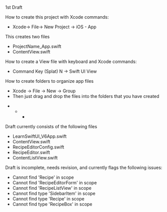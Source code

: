 1st Draft

How to create this project with Xcode commands:

* Xcode-> File-> New Project -> iOS - App

This creates two files

* ProjectName_App.swift
* ContentView.swift

How to create a View file with keyboard and Xcode commands:

* Command Key (Splat) N -> Swift UI View

How to create folders to organize app files

* Xcode -> File -> New -> Group 
* Then just drag and drop the files into the folders that you have created

- * -

Draft currently consists of the following files

* LearnSwiftUI_V6App.swift
* ContentView.swift
* RecipeEditorConfig.swift
* RecipeEditor.swift
* ContentListView.swift

Draft is incomplete, needs revision, and currently flags the following issues:

* Cannot find 'Recipe' in scope
* Cannot find 'RecipeEditorForm' in scope
* Cannot find 'RecipeListView' in scope
* Cannot find type 'SidebarItem' in scope
* Cannot find type 'Recipe' in scope
* Cannot find type 'RecipeBox' in scope
